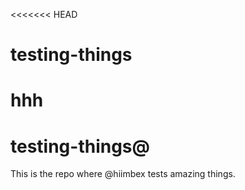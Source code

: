 <<<<<<< HEAD
# testing-things
hhh
=======

# testing-things@

This is the repo where @hiimbex tests amazing things.

